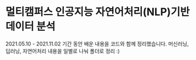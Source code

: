 # 멀티캠퍼스 인공지능 자연어처리(NLP)기반 데이터 분석

2021.05.10 - 2021.11.02 기간 동안 배운 내용을 코드와 함께 정리했습니다.
머신러닝, 딥러닝, 자연어처리 내용을 일별로 나눠 폴더로 정리 :)
